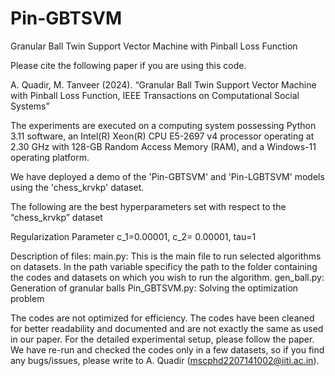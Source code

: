 # Pin-GBTSVM
Granular Ball Twin Support Vector Machine with Pinball Loss Function

Please cite the following paper if you are using this code.

A. Quadir, M. Tanveer (2024). “Granular Ball Twin Support Vector Machine with Pinball Loss Function, IEEE Transactions on Computational Social Systems” 

The experiments are executed on a computing system possessing Python 3.11 software, an Intel(R) Xeon(R) CPU E5-2697 v4 processor operating at 2.30 GHz with 128-GB Random Access Memory (RAM), and a Windows-11 operating platform.

We have deployed a demo of the 'Pin-GBTSVM' and 'Pin-LGBTSVM' models using the 'chess_krvkp' dataset.

The following are the best hyperparameters set with respect to the “chess_krvkp” dataset

Regularization Parameter c_1=0.00001,  c_2= 0.00001, tau=1

Description of files:
main.py: This is the main file to run selected algorithms on datasets. In the path variable specificy the path to the folder containing the codes and datasets on which you wish to run the algorithm.
gen_ball.py: Generation of granular balls
Pin_GBTSVM.py: Solving the optimization problem

The codes are not optimized for efficiency. The codes have been cleaned for better readability and documented and are not exactly the same as used in our paper. For the detailed experimental setup, please follow the paper. We have re-run and checked the codes only in a few datasets, so if you find any bugs/issues, please write to A. Quadir (mscphd2207141002@iiti.ac.in).



           
